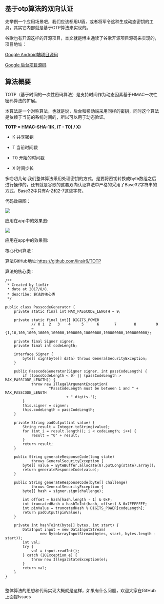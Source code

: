 ## 基于otp算法的双向认证


先举例一个应用场景吧，我们应该都用U盾，或者将军令这种生成动态密钥的工具，其实它内部就是基于OTP算法来实现的。

谷歌也有开源这样的开源项目，本文就是博主通读了谷歌开源项目源码来实现的，项目地址：

[Google Android端项目源码](https://github.com/google/google-authenticator-android)

[Google 后台项目源码](https://github.com/wstrange/GoogleAuth)


## 算法概要

TOTP（基于时间的一次性密码算法）是支持时间作为动态因素基于HMAC一次性密码算法的扩展。

本算法是一个对称算法，也就是说，后台和移动端采用同样的密钥，同时这个算法是依赖于当前的系统时间的，所以可以用于动态验证。

**TOTP = HMAC-SHA-1(K, (T - T0) / X)**

- K 共享密钥

- T 当前时间戳

- T0 开始的时间戳

- X 时间步长


多唠叨几句:我们整体算法采用处理密钥的方式，是要将密钥转换成byte数组之后进行操作的，还有就是谷歌的这套双向认证算法中严格的采用了Base32字符串的方式，Base32中只有A-Z和2-7这些字符。



代码效果图：

![](https://ws3.sinaimg.cn/large/006tNc79ly1fidr6y35tlj30yu0k0myb.jpg)

应用在app中的效果图:

![](https://ws1.sinaimg.cn/large/006tNc79ly1fidrkhuhz9j30ei0pwmx9.jpg)


应用在app中的效果图:



核心代码算法：

算法GitHub地址:https://github.com/linsir6/TOTP


算法的核心类：

```
/**
 * Created by linSir
 * date at 2017/8/8.
 * describe: 算法的核心类
 */

public class PasscodeGenerator {
	private static final int MAX_PASSCODE_LENGTH = 9;

    private static final int[] DIGITS_POWER
            // 0 1  2   3    4     5      6       7        8         9
            = {1,10,100,1000,10000,100000,1000000,10000000,100000000,1000000000};

    private final Signer signer;
    private final int codeLength;

    interface Signer {
        byte[] sign(byte[] data) throws GeneralSecurityException;
    }

    public PasscodeGenerator(Signer signer, int passCodeLength) {
        if ((passCodeLength < 0) || (passCodeLength > MAX_PASSCODE_LENGTH)) {
            throw new IllegalArgumentException(
                    "PassCodeLength must be between 1 and " + MAX_PASSCODE_LENGTH
                            + " digits.");
        }
        this.signer = signer;
        this.codeLength = passCodeLength;
    }

    private String padOutput(int value) {
        String result = Integer.toString(value);
        for (int i = result.length(); i < codeLength; i++) {
            result = "0" + result;
        }
        return result;
    }

    public String generateResponseCode(long state)
            throws GeneralSecurityException {
        byte[] value = ByteBuffer.allocate(8).putLong(state).array();
        return generateResponseCode(value);
    }

    public String generateResponseCode(byte[] challenge)
            throws GeneralSecurityException {
        byte[] hash = signer.sign(challenge);

        int offset = hash[hash.length - 1] & 0xF;
        int truncatedHash = hashToInt(hash, offset) & 0x7FFFFFFF;
        int pinValue = truncatedHash % DIGITS_POWER[codeLength];
        return padOutput(pinValue);
    }

    private int hashToInt(byte[] bytes, int start) {
        DataInput input = new DataInputStream(
                new ByteArrayInputStream(bytes, start, bytes.length - start));
        int val;
        try {
            val = input.readInt();
        } catch (IOException e) {
            throw new IllegalStateException(e);
        }
        return val;
    }
}


```



整体算法的思想和代码实现大概就是这样，如果有什么问题，欢迎大家在GitHub上面提Issues






































